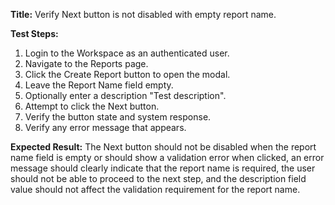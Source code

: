 **Title:** Verify Next button is  not disabled with empty report name.

**Test Steps:**
1. Login to the Workspace as an authenticated user.
2. Navigate to the Reports page.
3. Click the Create Report button to open the modal.
4. Leave the Report Name field empty.
5. Optionally enter a description "Test description".
6. Attempt to click the Next button.
7. Verify the button state and system response.
8. Verify any error message that appears.

**Expected Result:**
The Next button should  not be disabled when the report name field is empty or should show a validation error when clicked, an error message should clearly indicate that the report name is required, the user should not be able to proceed to the next step, and the description field value should not affect the validation requirement for the report name.
